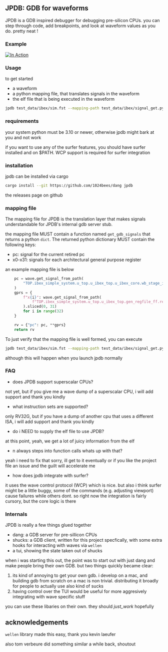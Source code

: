 JPDB: GDB for waveforms
-----------------------

JPDB is a GDB inspired debugger for debugging pre-silicon CPUs. you can step through code, add breakpoints, and look at waveform values as you do. pretty neat !

### Example

[![In Action](https://img.youtube.com/vi/EOo1aG_wcJg/0.jpg)](https://www.youtube.com/watch?v=EOo1aG_wcJg)


### Usage

to get started 

* a waveform 
* a python mapping file, that translates signals in the waveform
* the elf file that is being executed in the waveform

```bash
jpdb test_data/ibex/sim.fst --mapping-path test_data/ibex/signal_get.py
```
### requirements

your system python must be 3.10 or newer, otherwise jpdb might bark at you and not work

if you want to use any of the surfer features, you should have surfer installed and on $PATH. WCP support is required for surfer integration

### installation 

jpdb can be installed via cargo 

```bash 
cargo install --git https://github.com/1024bees/dang jpdb
```

the releases page on github


### mapping file

The mapping file for JPDB is the translation layer that makes signals
understandable for JPDB's internal gdb server stub. 

the mapping file MUST contain a function named `get_gdb_signals` that returns a
python `dict`. The returned python dictionary MUST contain the following keys:
* pc: signal for the current retired pc
* x0-x31: signals for each architectural general purpose register


an example mapping file is below
```python def get_gdb_signals(wave: Waveform) -> Dict[str, Signal]:
    pc = wave.get_signal_from_path(
        "TOP.ibex_simple_system.u_top.u_ibex_top.u_ibex_core.wb_stage_i.pc_wb_o"
    )
    gprs = {
        f"x{i}": wave.get_signal_from_path(
            f"TOP.ibex_simple_system.u_top.u_ibex_top.gen_regfile_ff.register_file_i.rf_reg.[{i}]"
        ).sliced(0, 31)
        for i in range(32)
    }

    rv = {"pc": pc, **gprs}
    return rv
```

To just verify that the mapping file is well formed, you can execute 

```bash
jpdb test_data/ibex/sim.fst --mapping-path test_data/ibex/signal_get.py --verify-only
```
although this will happen when you launch jpdb normally



### FAQ

* does JPDB support superscalar CPUs?

not yet, but if you give me a wave dump of a superscalar CPU, i will add support
and thank you kindly

* what instruction sets are supported?

only RV32G, but if you have a dump of another cpu that uses a different ISA, i will add
support and thank you kindly

* do i NEED to supply the elf file to use JPDB? 

at this point, yeah, we get a lot of juicy information from the elf

* n always steps into function calls whats up with that?

yeah i need to fix that sorry, ill get to it eventually or if you like the project file an issue and the guilt will accelerate me

* how does jpdb integrate with surfer? 

it uses the wave control protocol (WCP) which is nice. but also i think surfer might be a little buggy, some of the commands (e.g. adjusting viewport) cause failures while others dont. so right now the integration is fairly cursory, but the core logic is there


### Internals 

JPDB is really a few things glued together 

* dang: a GDB server for pre-sillicon CPUs
* shucks: a GDB client, written for this project specfically, with some extra hooks for interacting with waves via `wellen`
* a tui, showing the state taken out of shucks

when i was starting this out, the point was to start out with just dang and make people bring their own GDB. but two things quickly became clear: 

1. its kind of annoying to get your own gdb. i develop on a mac, and building gdb from scratch on a mac is non trivial. distributing it broadly for people to actually use also kind of sucks
2. having control over the TUI would be useful for more aggresively integrating with wave specific stuff

you can use these libaries on their own. they should _just_work_ hopefully

## acknowledgements

`wellen` library made this easy, thank you kevin laeufer

also tom verbeure did something similar a while back, shoutout
